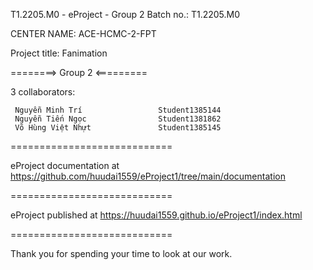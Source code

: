 T1.2205.M0 - eProject - Group 2
Batch no.: T1.2205.M0

CENTER NAME: ACE-HCMC-2-FPT

Project title: Fanimation

========> Group 2 <=========

3 collaborators:

     Nguyễn Minh Trí                 Student1385144
     Nguyễn Tiến Ngọc                Student1381862
     Võ Hùng Việt Nhựt               Student1385145

============================

eProject documentation at https://github.com/huudai1559/eProject1/tree/main/documentation

============================

eProject published at https://huudai1559.github.io/eProject1/index.html

============================

Thank you for spending your time to look at our work.
